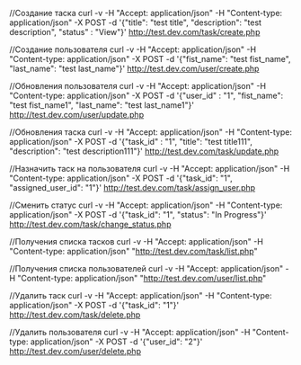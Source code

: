 //Создание таска
curl -v -H "Accept: application/json" -H "Content-type: application/json" -X POST -d '{"title": "test title", "description": "test description", "status" : "View"}' http://test.dev.com/task/create.php

//Создание пользователя
curl -v -H "Accept: application/json" -H "Content-type: application/json" -X POST -d '{"fist_name": "test fist_name", "last_name": "test last_name"}' http://test.dev.com/user/create.php

//Обновления пользователя
curl -v -H "Accept: application/json" -H "Content-type: application/json" -X POST -d '{"user_id" : "1", "fist_name": "test fist_name1", "last_name": "test last_name1"}' http://test.dev.com/user/update.php

//Обновления таска
curl -v -H "Accept: application/json" -H "Content-type: application/json" -X POST -d '{"task_id" : "1", "title": "test title111", "description": "test description111"}' http://test.dev.com/task/update.php


//Назначить таск на пользователя
curl -v -H "Accept: application/json" -H "Content-type: application/json" -X POST -d '{"task_id": "1", "assigned_user_id": "1"}' http://test.dev.com/task/assign_user.php

//Сменить статус 
curl -v -H "Accept: application/json" -H "Content-type: application/json" -X POST -d '{"task_id": "1", "status": "In Progress"}' http://test.dev.com/task/change_status.php



//Получения списка тасков
curl -v -H "Accept: application/json" -H "Content-type: application/json" "http://test.dev.com/task/list.php"

//Получения списка пользователей
curl -v -H "Accept: application/json" -H "Content-type: application/json" "http://test.dev.com/user/list.php"

//Удалить таск
curl -v -H "Accept: application/json" -H "Content-type: application/json" -X POST -d '{"task_id": "1"}' http://test.dev.com/task/delete.php

//Удалить пользователя
curl -v -H "Accept: application/json" -H "Content-type: application/json" -X POST -d '{"user_id": "2"}' http://test.dev.com/user/delete.php

